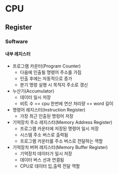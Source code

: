 # CPU
## Register
### Software
#### 내부 레지스터
- 프로그램 카운터(Program Counter)
    - 다음에 인출될 명령어 주소를 가짐
    - 인출 후에는 자동적으로 증가
    - 분기 명령 실행 시 목적지 주소로 갱신
- 누산기(Accumulator)
    - 데이터 일시 저장
    - 비트 수 == cpu 한번에 연산 처리량 == word 길이
- 명령어 레지스터(Instruction Register)
    - 가장 최근 인출된 명렁어 저장
- 기억장치 주소 레지스터(Memory Address Register)
    - 프로그램 카운터에 저장된 명령어 일시 저장
    - 시스템 주소 버스로 출력됨
    - 프로그램 카운터를 주소 버스로 전달하는 역할
-  기억장치 버퍼 레지스터(Memory Buffer Register)
    - 기억장치 데이터가 일시 저장
    - 데이터 버스 선과 연결됨
    - CPU로 데이터 입,출력 전달 역할